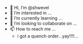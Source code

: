 - 👋 Hi, I’m @shwevel
- 👀 I’m interested in ...
- 🌱 I’m currently learning ...
- 💞️ I’m looking to collaborate on ...
- 📫 How to reach me ...
  - i got a quench order...yay!!!!...
<!---
shwevel/shwevel is a ✨ special ✨ repository because its `README.md` (this file) appears on your GitHub profile.
You can click the Preview link to take a look at your changes.
--->
